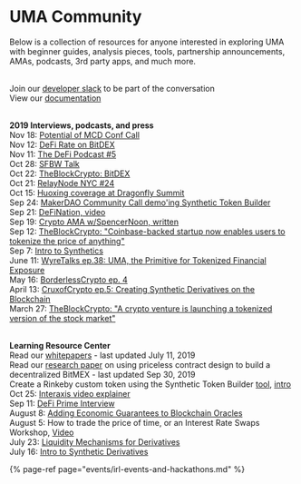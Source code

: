 # UMA Community

Below is a collection of resources for anyone interested in exploring UMA with beginner guides, analysis pieces, tools, partnership announcements, AMAs, podcasts, 3rd party apps, and much more.

<br>Join our [developer slack](https://join.slack.com/t/umaprotocol/shared_invite/enQtNTk4MjQ4ODY0MDA1LTM4ODg0NGZhYWZkNjkzMDE4MjU0ZGFlYWQzZTFiZWFlZjI2NDE4OGI2NWY3OTdhYjYyZjg0MjAzMTgwODVhZTE) to be part of the conversation
<br>View our [documentation](https://docs.umaproject.org/uma/index.html)

<br><b>2019 Interviews, podcasts, and press</b>
<br>Nov 18: [Potential of MCD Conf Call](https://www.youtube.com/watch?v=BcQKQGB13s4#action=share)
<br>Nov 12: [DeFi Rate on BitDEX](https://defirate.com/bitdex/)
<br>Nov 11: [The DeFi Podcast #5](https://medium.com/defi-school/developing-standards-for-universal-market-access-featuring-allison-lu-of-monolith-%EF%B8%8F-6ab171cd157a)
<br> Oct 28: [SFBW Talk](https://youtu.be/Ry-vXeJKKmA)
<br>Oct 22: [TheBlockCrypto: BitDEX](https://www.theblockcrypto.com/genesis/43900/bitdex-a-decentralized-exchange-for-perpetual-swaps)
<br>Oct 21: [RelayNode NYC #24](https://www.definancier.com/blog/2019/10/6/relaynode-new-york-city-may-13-4szr9-hegke-s5zxx-hkp9m-g5xz2-gachk-fkncp-d8bam-2azxd-nz6pe-fmk23-wdywx-grhly-sheye-5wztw)
<br>Oct 15: [Huoxing coverage at Dragonfly Summit](https://m.huoxing24.com/newsdetailShare/20191016004957841961.html?from=singlemessage&isappinstalled=0)
<br>Sep 24: [MakerDAO Community Call demo'ing Synthetic Token Builder](https://www.reddit.com/r/MakerDAO/comments/d8agu0/meeting_makerdao_community_calltuesday_september/)
<br>Sep 21: [DeFiNation, video](https://www.facebook.com/claytonroche/videos/10100166889050346/)
<br>Sep 19: [Crypto AMA w/SpencerNoon, written](https://cryptoama.substack.com/p/crypto-ama-with-uma-91919?r=385bj&utm_campaign=post&utm_medium=web&utm_source=copy)
<br>Sep 12: [TheBlockCrypto: "Coinbase-backed startup now enables users to tokenize the price of anything"](https://www.theblockcrypto.com/linked/39355/a-coinbase-backed-startup-now-enables-users-to-tokenize-the-price-of-anything/)
<br> Sep 7: [Intro to Synthetics](https://medium.com/zenith-ventures/synthetic-assets-in-defi-use-cases-opportunities-19b11f57a776)
<br>June 11: [WyreTalks ep.38: UMA, the Primitive for Tokenized Financial Exposure](https://wyre-talks.simplecast.com/episodes/ep-38-uma-the-primitive-for-tokenized-7vXX_xPm)
<br>May 16: [BorderlessCrypto ep. 4](https://t.co/bdRlx2yfir?amp=1)
<br>April 13: [CruxofCrypto ep.5: Creating Synthetic Derivatives on the Blockchain](http://cruxofcrypto.com/e05-creating-synthetic-derivatives-on-the-blockchain-with-hart-lambur-of-uma/)
<br>March 27: [TheBlockCrypto: "A crypto venture is launching a tokenized version of the stock market"](https://www.theblockcrypto.com/2019/03/27/a-crypto-venture-is-launching-a-tokenized-version-of-the-stock-market/)

<br><b>Learning Resource Center</b>
<br>Read our [whitepapers](https://github.com/UMAprotocol/whitepaper) - last updated July 11, 2019
<br>Read our [research paper](https://twitter.com/UMAprotocol/status/1179045704918011906) on using priceless contract design to build a decentralized BitMEX - last updated Sep 30, 2019
<br>Create a Rinkeby custom token using the Synthetic Token Builder [tool](http://tokenbuilder.umaproject.org), [intro](https://medium.com/uma-project/announcing-the-uma-synthetic-token-builder-8bf37c645e94)
<br>Oct 25: [Interaxis video explainer](https://www.youtube.com/watch?v=eiQckeh4szU)
<br>Sep 11: [DeFi Prime Interview](https://defiprime.com/uma)
<br>August 8: [Adding Economic Guarantees to Blockchain Oracles](https://medium.com/uma-project/umas-data-verification-mechanism-3c5342759eb8)
<br>August 5: How to trade the price of time, or an Interest Rate Swaps Workshop, [Video](https://youtu.be/TRITa2JJIyU)
<br>July 23: [Liquidity Mechanisms for Derivatives](https://medium.com/uma-project/liquidity-mechanisms-for-derivatives-5568cc688b57)
<br>July 16: [Intro to Synthetic Derivatives](https://medium.com/uma-project/intro-to-blockchain-based-synthetic-derivatives-d3a61f3e6e79)

{% page-ref page="events/irl-events-and-hackathons.md" %}


